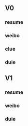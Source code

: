 ## V0
### resume



### weibo



### clue



### duie




## V1
### resume



### weibo



### duie

